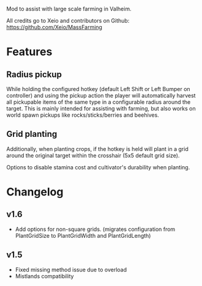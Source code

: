 Mod to assist with large scale farming in Valheim.

All credits go to Xeio and contributors on Github: https://github.com/Xeio/MassFarming 

# Features

## Radius pickup
While holding the configured hotkey (default Left Shift or Left Bumper on controller) and using the pickup action the player will automatically harvest all pickupable items of the same type in a configurable radius around the target. This is mainly intended for assisting with farming, but also works on world spawn pickups like rocks/sticks/berries and beehives.

## Grid planting
Additionally, when planting crops, if the hotkey is held will plant in a grid around the original target within the crosshair (5x5 default grid size).

Options to disable stamina cost and cultivator's durability when planting.

# Changelog
## v1.6
* Add options for non-square grids. (migrates configuration from PlantGridSize to PlantGridWidth and PlantGridLength)

## v1.5
* Fixed missing method issue due to overload
* Mistlands compatibility
